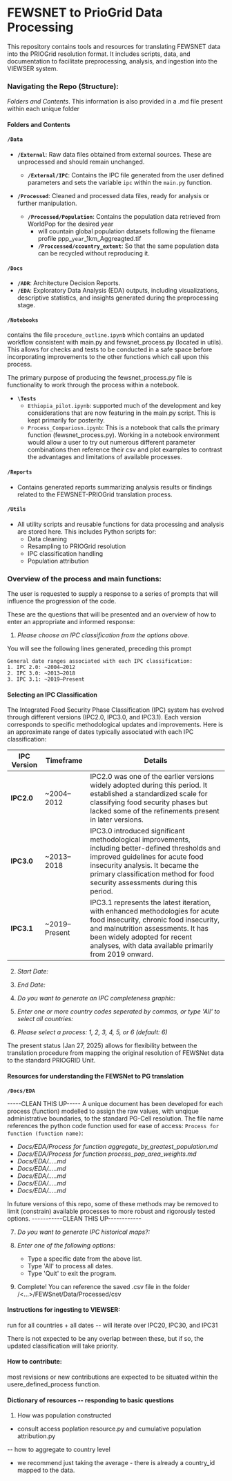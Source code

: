 
# FEWSNET to PrioGrid Data Processing

This repository contains tools and resources for translating FEWSNET data into the PRIOGrid resolution format. It includes scripts, data, and documentation to facilitate preprocessing, analysis, and ingestion into the VIEWSER system.

### Navigating the Repo (Structure):
*Folders and Contents*. This information is also provided in a .md file present within each unique folder

#### Folders and Contents

#### `/Data`
- **`/External`**: Raw data files obtained from external sources. These are unprocessed and should remain unchanged.
  - **`/External/IPC`**: Contains the IPC file generated from the user defined parameters and sets the variable `ipc` within the `main.py` function.

- **`/Processed`**: Cleaned and processed data files, ready for analysis or further manipulation.
  - **`/Processed/Population`**: Contains the population data retrieved from WorldPop for the desired year
    - will countain global population datasets following the filename profile ppp_`year`_1km_Aggreagted.tif
    - **`/Proccessed/ccountry_extent`**: So that the same population data can be recycled without reproducing it. 

#### `/Docs`
- **`/ADR`**: Architecture Decision Reports.
- **`/EDA`**: Exploratory Data Analysis (EDA) outputs, including visualizations, descriptive statistics, and insights generated during the preprocessing stage.

#### `/Notebooks`

contains the file `procedure_outline.ipynb` which contains an updated workflow consistent with main.py and fewsnet_process.py (located in utils). This allows for checks and tests to be conducted in a safe space before incorporating improvements to the other functions which call upon this process.

The primary purpose of producing the fewsnet_process.py file is functionality to work through the process within a notebook. 

- **`\Tests`**
  - `Ethiopia_pilot.ipynb`: supported much of the development and key considerations that are now featuring in the main.py script. This is kept primarily for posterity.
  - `Process_Compariosn.ipynb`: This is a notebook that calls the primary function (fewsnet_process.py). Working in a notebook environment would allow a user to try out numerous different parameter combinations then reference their csv and plot examples to contrast the advantages and limitations of available processes.

#### `/Reports`
- Contains generated reports summarizing analysis results or findings related to the FEWSNET-PRIOGrid translation process.

#### `/Utils`
- All utility scripts and reusable functions for data processing and analysis are stored here. This includes Python scripts for:
  - Data cleaning
  - Resampling to PRIOGrid resolution
  - IPC classification handling
  - Population attribution


### Overview of the process and main functions:
The user is requested to supply a response to a series of prompts that will influence the progression of the code.

These are the questions that will be presented and an overview of how to enter an appropriate and informed response:

1.  *Please choose an IPC classification from the options above.*

You will see the following lines generated, preceding this prompt

``` 
General date ranges associated with each IPC classification:
1. IPC 2.0: ~2004–2012
2. IPC 3.0: ~2013–2018
3. IPC 3.1: ~2019–Present
```

#### Selecting an IPC Classification
The Integrated Food Security Phase Classification (IPC) system has evolved through different versions (IPC2.0, IPC3.0, and IPC3.1). Each version corresponds to specific methodological updates and improvements. Here is an approximate range of dates typically associated with each IPC classification:

| **IPC Version** | **Timeframe**   | **Details**                                                                                                                                         |
|------------------|-----------------|-----------------------------------------------------------------------------------------------------------------------------------------------------|
| **IPC2.0**      | ~2004–2012      | IPC2.0 was one of the earlier versions widely adopted during this period. It established a standardized scale for classifying food security phases but lacked some of the refinements present in later versions. |
| **IPC3.0**      | ~2013–2018      | IPC3.0 introduced significant methodological improvements, including better-defined thresholds and improved guidelines for acute food insecurity analysis. It became the primary classification method for food security assessments during this period. |
| **IPC3.1**      | ~2019–Present   | IPC3.1 represents the latest iteration, with enhanced methodologies for acute food insecurity, chronic food insecurity, and malnutrition assessments. It has been widely adopted for recent analyses, with data available primarily from 2019 onward. |


2. *Start Date:*

3. *End Date:*

4. *Do you want to generate an IPC completeness graphic:*

5. *Enter one or more country codes seperated by commas, or type 'All' to select all countries:*

6. *Please select a process: 1, 2, 3, 4, 5, or 6 (default: 6)*

The present status (Jan 27, 2025) allows for flexibility between the translation procedure from mapping the original resolution of FEWSNet data to the standard PRIOGRID Unit. 

#### Resources for understanding the FEWSNet to PG translation
**`/Docs/EDA`**

-----CLEAN THIS UP-----
A unique document has been developed for each process (function) modelled to assign the raw values, with unqique administrative boundaries, to the standard PG-Cell resolution. The file name references the python code function used for ease of access: `Process for function (function name)`:

- *Docs/EDA/Process for function aggregate_by_greatest_population.md*
- *Docs/EDA/Process for function process_pop_area_weights.md*
- *Docs/EDA/.....md*
- *Docs/EDA/.....md*
- *Docs/EDA/.....md*
- *Docs/EDA/.....md*
- *Docs/EDA/.....md*

In future versions of this repo, some of these methods may be removed to limit (constrain) available processes to more robust and rigorously tested options. 
-----------CLEAN THIS UP------------



7. *Do you want to generate IPC historical maps?:*

8. *Enter one of the following options:*
    - Type a specific date from the above list.
    - Type 'All' to process all dates.
    - Type 'Quit' to exit the program.

9. Complete! You can reference the saved .csv file in the folder /<...>/FEWSnet/Data/Processed/csv


#### Instructions for ingesting to VIEWSER:

run for all countries + all dates -- will iterate over IPC20, IPC30, and IPC31

There is not expected to be any overlap between these, but if so, the updated classification will take priority. 

#### How to contribute:

most revisions or new contributions are expected to be situated within the usere_defined_process function. 


#### Dictionary of resources -- responding to basic questions

1. How was population constructed
- consult access poplation resource.py and cumulative population attribution.py


-- how to aggregate to country level 
- we recommend just taking the average - there is already a country_id mapped to the data.


